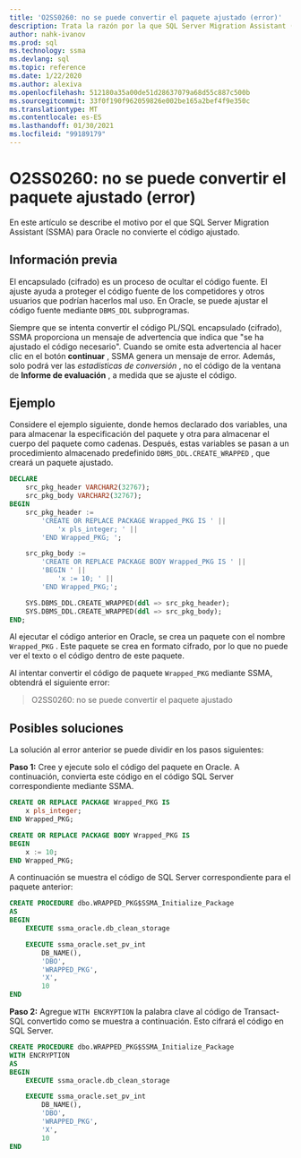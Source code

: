 ```yaml
---
title: 'O2SS0260: no se puede convertir el paquete ajustado (error)'
description: Trata la razón por la que SQL Server Migration Assistant (SSMA) para Oracle no convierte el código ajustado.
author: nahk-ivanov
ms.prod: sql
ms.technology: ssma
ms.devlang: sql
ms.topic: reference
ms.date: 1/22/2020
ms.author: alexiva
ms.openlocfilehash: 512180a35a00de51d28637079a68d55c887c500b
ms.sourcegitcommit: 33f0f190f962059826e002be165a2bef4f9e350c
ms.translationtype: MT
ms.contentlocale: es-ES
ms.lasthandoff: 01/30/2021
ms.locfileid: "99189179"
---
```

# <a name="o2ss0260-wrapped-package-cannot-be-converted-error"></a>O2SS0260: no se puede convertir el paquete ajustado (error)

En este artículo se describe el motivo por el que SQL Server Migration Assistant (SSMA) para Oracle no convierte el código ajustado.

## <a name="background"></a>Información previa

El encapsulado (cifrado) es un proceso de ocultar el código fuente. El ajuste ayuda a proteger el código fuente de los competidores y otros usuarios que podrían hacerlos mal uso. En Oracle, se puede ajustar el código fuente mediante `DBMS_DDL` subprogramas.

Siempre que se intenta convertir el código PL/SQL encapsulado (cifrado), SSMA proporciona un mensaje de advertencia que indica que "se ha ajustado el código necesario". Cuando se omite esta advertencia al hacer clic en el botón **continuar** , SSMA genera un mensaje de error. Además, solo podrá ver las *estadísticas de conversión* , no el código de la ventana de **Informe de evaluación** , a medida que se ajuste el código.

## <a name="example"></a>Ejemplo

Considere el ejemplo siguiente, donde hemos declarado dos variables, una para almacenar la especificación del paquete y otra para almacenar el cuerpo del paquete como cadenas. Después, estas variables se pasan a un procedimiento almacenado predefinido `DBMS_DDL.CREATE_WRAPPED` , que creará un paquete ajustado.

```sql
DECLARE
    src_pkg_header VARCHAR2(32767);
    src_pkg_body VARCHAR2(32767);
BEGIN
    src_pkg_header :=
        'CREATE OR REPLACE PACKAGE Wrapped_PKG IS ' ||
            'x pls_integer; ' ||
        'END Wrapped_PKG; ';

    src_pkg_body :=
        'CREATE OR REPLACE PACKAGE BODY Wrapped_PKG IS ' ||
        'BEGIN ' ||
            'x := 10; ' ||
        'END Wrapped_PKG;';

    SYS.DBMS_DDL.CREATE_WRAPPED(ddl => src_pkg_header);
    SYS.DBMS_DDL.CREATE_WRAPPED(ddl => src_pkg_body);
END;
```

Al ejecutar el código anterior en Oracle, se crea un paquete con el nombre `Wrapped_PKG` . Este paquete se crea en formato cifrado, por lo que no puede ver el texto o el código dentro de este paquete.

Al intentar convertir el código de paquete `Wrapped_PKG` mediante SSMA, obtendrá el siguiente error:

> O2SS0260: no se puede convertir el paquete ajustado

## <a name="possible-remedies"></a>Posibles soluciones

La solución al error anterior se puede dividir en los pasos siguientes:

**Paso 1:** Cree y ejecute solo el código del paquete en Oracle. A continuación, convierta este código en el código SQL Server correspondiente mediante SSMA.

```sql
CREATE OR REPLACE PACKAGE Wrapped_PKG IS
    x pls_integer;
END Wrapped_PKG;

CREATE OR REPLACE PACKAGE BODY Wrapped_PKG IS
BEGIN
    x := 10;
END Wrapped_PKG;
```

A continuación se muestra el código de SQL Server correspondiente para el paquete anterior:

```sql
CREATE PROCEDURE dbo.WRAPPED_PKG$SSMA_Initialize_Package
AS
BEGIN
    EXECUTE ssma_oracle.db_clean_storage

    EXECUTE ssma_oracle.set_pv_int
        DB_NAME(),
        'DBO',
        'WRAPPED_PKG',
        'X',
        10
END
```

**Paso 2:** Agregue `WITH ENCRYPTION` la palabra clave al código de Transact-SQL convertido como se muestra a continuación. Esto cifrará el código en SQL Server.

```sql
CREATE PROCEDURE dbo.WRAPPED_PKG$SSMA_Initialize_Package
WITH ENCRYPTION
AS
BEGIN
    EXECUTE ssma_oracle.db_clean_storage

    EXECUTE ssma_oracle.set_pv_int
        DB_NAME(),
        'DBO',
        'WRAPPED_PKG',
        'X',
        10
END
```
